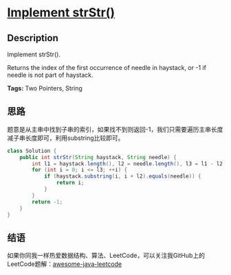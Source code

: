 # [Implement strStr()][title]

## Description

Implement strStr().

Returns the index of the first occurrence of needle in haystack, or -1 if needle is not part of haystack.

**Tags:** Two Pointers, String


## 思路

题意是从主串中找到子串的索引，如果找不到则返回-1，我们只需要遍历主串长度减子串长度即可，利用substring比较即可。

```java
class Solution {
    public int strStr(String haystack, String needle) {
        int l1 = haystack.length(), l2 = needle.length(), l3 = l1 - l2;
        for (int i = 0; i <= l3; ++i) {
            if (haystack.substring(i, i + l2).equals(needle)) {
                return i;
            }
        }
        return -1;
    }
}
```


## 结语

如果你同我一样热爱数据结构、算法、LeetCode，可以关注我GitHub上的LeetCode题解：[awesome-java-leetcode][ajl]



[title]: https://leetcode.com/problems/implement-strstr
[ajl]: https://github.com/Blankj/awesome-java-leetcode
